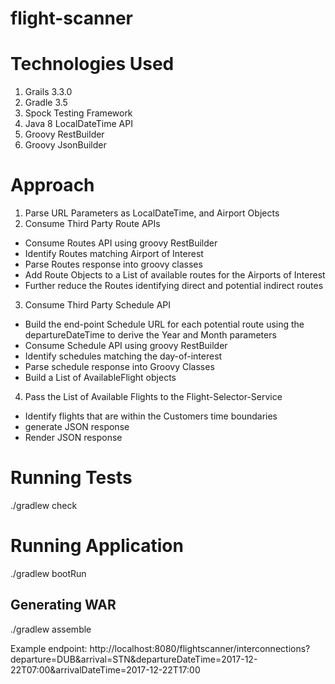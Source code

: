 # flight-scanner

# Technologies Used
1. Grails 3.3.0
2. Gradle 3.5
3. Spock Testing Framework
4. Java 8 LocalDateTime API
5. Groovy RestBuilder
6. Groovy JsonBuilder

# Approach

1. Parse URL Parameters as LocalDateTime, and Airport Objects
2. Consume Third Party Route APIs
* Consume Routes API using groovy RestBuilder
* Identify Routes matching Airport of Interest
* Parse Routes response into groovy classes
* Add Route Objects to a List of available routes for the Airports of Interest
* Further reduce the Routes identifying direct and potential indirect routes

3. Consume Third Party Schedule API
* Build the end-point Schedule URL for each potential route using the departureDateTime to derive the Year and Month parameters
* Consume Schedule API using groovy RestBuilder
* Identify schedules matching the day-of-interest
* Parse schedule response into Groovy Classes
* Build a List of AvailableFlight objects

4. Pass the List of Available Flights to the Flight-Selector-Service
* Identify flights that are within the Customers time boundaries
* generate JSON response
* Render JSON response

# Running Tests
./gradlew check

# Running Application
./gradlew bootRun

## Generating WAR

./gradlew assemble


Example endpoint: http://localhost:8080/flightscanner/interconnections?departure=DUB&arrival=STN&departureDateTime=2017-12-22T07:00&arrivalDateTime=2017-12-22T17:00